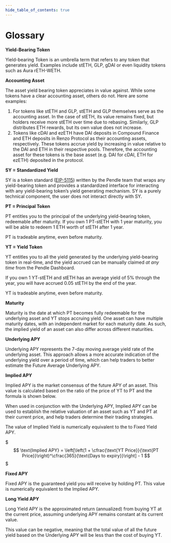 ```yaml
---
hide_table_of_contents: true
---
```


# Glossary

**Yield-Bearing Token**

Yield-bearing Token is an umbrella term that refers to any token that generates yield. Examples include stETH, GLP, gDAI or even liquidity tokens such as Aura rETH-WETH.

**Accounting Asset**

The asset yield bearing token appreciates in value against. While some tokens have a clear accounting asset, others do not. Here are some examples:

1. For tokens like stETH and GLP, stETH and GLP themselves serve as the accounting asset. In the case of stETH, its value remains fixed, but holders receive more stETH over time due to rebasing. Similarly, GLP distributes ETH rewards, but its own value does not increase.
2. Tokens like cDAI and ezETH have DAI deposits in Compound Finance and ETH deposits in Renzo Protocol as their accounting assets, respectively. These tokens accrue yield by increasing in value relative to the DAI and ETH in their respective pools. Therefore, the accounting asset for these tokens is the base asset (e.g. DAI for cDAI, ETH for ezETH) deposited in the protocol.

**SY = Standardized Yield**

SY is a token standard ([EIP-5115](https://eips.ethereum.org/EIPS/eip-5115)) written by the Pendle team that wraps any yield-bearing token and provides a standardized interface for interacting with any yield-bearing token’s yield generating mechanism. SY is a purely technical component, the user does not interact directly with SY.

**PT = Principal Token**

PT entitles you to the principal of the underlying yield-bearing token, redeemable after maturity. If you own 1 PT-stETH with 1 year maturity, you will be able to redeem 1 ETH worth of stETH after 1 year.

PT is tradeable anytime, even before maturity.

**YT = Yield Token**

YT entitles you to all the yield generated by the underlying yield-bearing token in real-time, and the yield accrued can be manually claimed *at any time* from the Pendle Dashboard. 

If you own 1 YT-stETH and stETH has an average yield of 5% through the year, you will have accrued 0.05 stETH by the end of the year.

YT is tradeable anytime, even before maturity.

**Maturity**

Maturity is the date at which PT becomes fully redeemable for the underlying asset and YT stops accruing yield. One asset can have multiple maturity dates, with an independent market for each maturity date. As such, the implied yield of an asset can also differ across different maturities.

**Underlying APY**

Underlying APY represents the 7-day moving average yield rate of the underlying asset. This approach allows a more accurate indication of the underlying yield over a period of time, which can help traders to better estimate the Future Average Underlying APY.

**Implied APY**

Implied APY is the market consensus of the future APY of an asset. This value is calculated based on the ratio of the price of YT to PT and the formula is shown below. 

When used in conjunction with the Underlying APY, Implied APY can be used to establish the relative valuation of an asset such as YT and PT at their current price, and help traders determine their trading strategies.

The value of Implied Yield is numerically equivalent to the to Fixed Yield APY.

$$$
\text{Implied APY} = \left[\left(1 + \cfrac{\text{YT Price}}{\text{PT Price}}\right)^\cfrac{365}{\text{Days to expiry}}\right] - 1
$$$

**Fixed APY**

Fixed APY is the guaranteed yield you will receive by holding PT. This value is numerically equivalent to the Implied APY.

**Long Yield APY**

Long Yield APY is the approximated return (annualized) from buying YT at the current price, assuming underlying APY remains constant at its current value. 

This value can be negative, meaning that the total value of all the future yield based on the Underlying APY will be less than the cost of buying YT.

